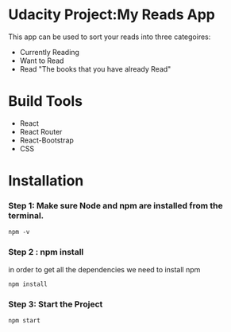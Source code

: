 # Udacity Project:My Reads App

This app can be used to sort your reads into three categoires:

- Currently Reading
- Want to Read
- Read "The books that you have already Read"

# Build Tools

- React
- React Router
- React-Bootstrap
- CSS

# Installation

### Step 1: Make sure Node and npm are installed from the terminal.

```
npm -v
```

### Step 2 : npm install

in order to get all the dependencies we need to install npm

```
npm install
```

### Step 3: Start the Project

```
npm start
```
